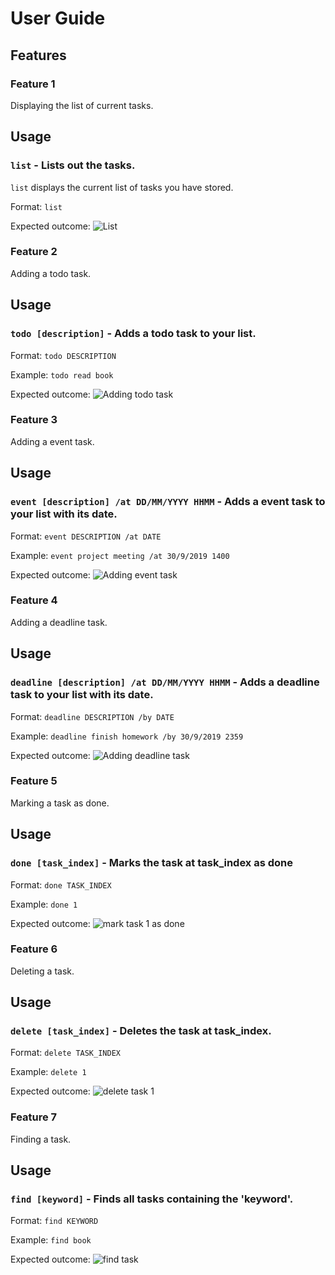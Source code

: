 # User Guide

## Features 

### Feature 1 
Displaying the list of current tasks.

## Usage

### `list` - Lists out the tasks.

`list` displays the current list of tasks you have stored.

Format: 
`list`

Expected outcome:
![List](list.png)

### Feature 2
Adding a todo task.

## Usage

### `todo [description]` - Adds a todo task to your list.

Format: 
`todo DESCRIPTION`

Example: 
`todo read book`

Expected outcome:
![Adding todo task](todo.png)

### Feature 3
Adding a event task.

## Usage

### `event [description] /at DD/MM/YYYY HHMM` - Adds a event task to your list with its date.

Format: 
`event DESCRIPTION /at DATE`

Example: 
`event project meeting /at 30/9/2019 1400`

Expected outcome:
![Adding event task](event.png)

### Feature 4
Adding a deadline task.

## Usage

### `deadline [description] /at DD/MM/YYYY HHMM` - Adds a deadline task to your list with its date.

Format: 
`deadline DESCRIPTION /by DATE`

Example: 
`deadline finish homework /by 30/9/2019 2359`

Expected outcome:
![Adding deadline task](deadline.png)

### Feature 5
Marking a task as done.

## Usage

### `done [task_index]` - Marks the task at task_index as done

Format: 
`done TASK_INDEX`

Example: 
`done 1`

Expected outcome:
![mark task 1 as done](done.png)

### Feature 6
Deleting a task.

## Usage

### `delete [task_index]` - Deletes the task at task_index.

Format: 
`delete TASK_INDEX`

Example: 
`delete 1`

Expected outcome:
![delete task 1](delete.png)

### Feature 7
Finding a task.

## Usage

### `find [keyword]` - Finds all tasks containing the 'keyword'.

Format: 
`find KEYWORD`

Example: 
`find book`

Expected outcome:
![find task](find.png)
